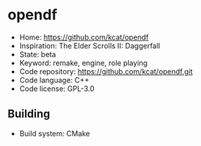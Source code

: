 # opendf

- Home: https://github.com/kcat/opendf
- Inspiration: The Elder Scrolls II: Daggerfall
- State: beta
- Keyword: remake, engine, role playing
- Code repository: https://github.com/kcat/opendf.git
- Code language: C++
- Code license: GPL-3.0

## Building

- Build system: CMake
